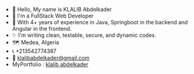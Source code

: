 - 👋 Hello, My name is KLALIB Abdelkader
- 👀 I'm a FullStack Web Developer
- 👀 With 4+ years of experience in Java, Springboot in the backend and Angular in the frontend. 
- ✨ I'm writing clean, testable, secure, and dynamic codes.
- 🗺️ Medea, Algeria
- 📞 +213542774387
- 📧 klalibabdelkader@gmail.com 
- MyPortfolio : [klalib abdelkader](https://klalib-abdelkader.web.app/en/)
<!---
aekkader/aekkader is a ✨ special ✨ repository because its `README.md` (this file) appears on your GitHub profile.
You can click the Preview link to take a look at your changes.
--->
